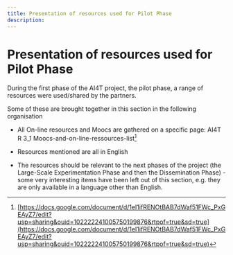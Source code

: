 ```yaml
---
title: Presentation of resources used for Pilot Phase
description:
---
```

# Presentation of resources used for Pilot Phase

During the first phase of the AI4T project, the pilot phase, a range of resources were used/shared by the partners.

Some of these are brought together in this section in the following
organisation

-   All On-line resources and Moocs are gathered on a specific page: AI4T R 3_1 Moocs-and-on-line-ressources-list[^1]

-   Resources mentioned are all in English

-   The resources should be relevant to the next phases of the project (the Large-Scale Experimentation Phase and then the Dissemination Phase) - some very interesting items have been left out of this section, e.g. they are only available in a language other than English.

[^1]: [https://docs.google.com/document/d/1eI1ifRENOtBAB7dWaf51FWc_PxGEAyZ7/edit?usp=sharing&ouid=102222241005750199876&rtpof=true&sd=true](https://docs.google.com/document/d/1eI1ifRENOtBAB7dWaf51FWc_PxGEAyZ7/edit?usp=sharing&ouid=102222241005750199876&rtpof=true&sd=true)
